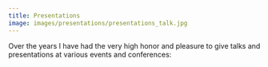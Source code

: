 ```yaml
---
title: Presentations
image: images/presentations/presentations_talk.jpg
---
```


Over the years I have had the very high honor and pleasure to give talks and presentations at various events and conferences: